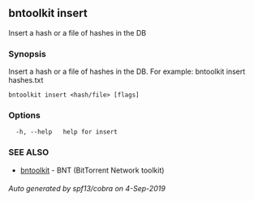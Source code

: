 ## bntoolkit insert

Insert a hash or a file of hashes in the DB

### Synopsis

Insert a hash or a file of hashes in the DB.
For example:
	bntoolkit insert hashes.txt

```
bntoolkit insert <hash/file> [flags]
```

### Options

```
  -h, --help   help for insert
```

### SEE ALSO

* [bntoolkit](bntoolkit.md)	 - BNT (BitTorrent Network toolkit)

###### Auto generated by spf13/cobra on 4-Sep-2019
